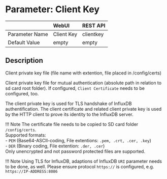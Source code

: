 # Parameter: Client Key

|                   | WebUI               | REST API
|:---               |:---                 |:----
| Parameter Name    | Client Key          | clientkey
| Default Value     | empty               | empty


## Description

Client private key file (file name with extention, file placed in /config/certs)<br>

Client private key file for mutual authentication (absolute path in relation to sd card root folder). 
If configured, `Client Certificate` needs to be configured, too.

The client private key is used for TLS handshake of InfluxDB authentification. The client certificate and 
related client private key is used by the HTTP client to prove its identity to the InfluxDB server.

!!! Note
The certificate file needs to be copied to SD card folder `/config/certs`.<br>
    Supported formats:<br>
    - `PEM` (Base64-ASCII-coding, File extentions: `.pem, .crt, .cer, .key`)<br>
    - `DER` (Binary coding, File extention: `.der, .cer`)<br>
    Only unencrypted and not password protected files are supported.



!!! Note
    Using TLS for InfluxDB, adaptions of InfluxDB `URI` parameter needs to be done, as well.  Please ensure 
    protocol `https://` is configured, e.g. `https://IP-ADDRESS:8086`
